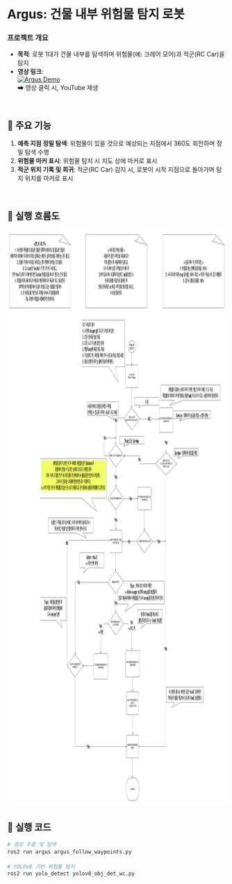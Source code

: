# Argus: 건물 내부 위험물 탐지 로봇

### 프로젝트 개요
- **목적**: 로봇 1대가 건물 내부를 탐색하며 위험물(예: 크레어 모어)과 적군(RC Car)을 탐지  
- **영상 링크**: <br> [![Argus Demo](https://img.youtube.com/vi/rrv0ZHoh6SU/0.jpg)](https://youtu.be/rrv0ZHoh6SU)  <br>
  ➡ 영상 클릭 시, YouTube 재생

<br>

## 🔧 주요 기능
1. **예측 지점 정밀 탐색**: 위험물이 있을 것으로 예상되는 지점에서 360도 회전하며 정밀 탐색 수행  
2. **위험물 마커 표시**: 위험물 탐지 시 지도 상에 마커로 표시  
3. **적군 위치 기록 및 회귀**: 적군(RC Car) 감지 시, 로봇이 시작 지점으로 돌아가며 탐지 위치를 마커로 표시  

<br>

## 🚀 실행 흐름도
<img src="media/business_requirement.jpg" width="900" height="1324" alt="시스템 구조 설계">

<br>

## 🚀 실행 코드
```bash
# 경로 추종 및 탐색
ros2 run argus argus_follow_waypoints.py

# YOLOv8 기반 위험물 탐지
ros2 run yolo_detect yolov8_obj_det_wc.py
